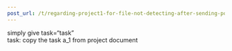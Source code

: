 ```yaml
---
post_url: /t/regarding-project1-for-file-not-detecting-after-sending-post-request/167172/13
---
```

simply give task=“task”  
task: copy the task a\_1 from project document